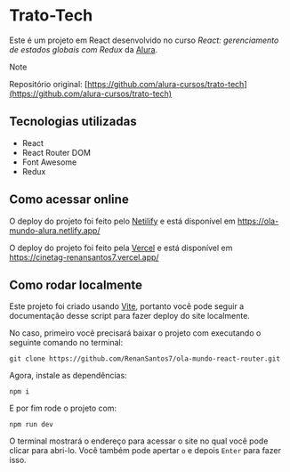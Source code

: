 <!-- ![Print do Banner](./public/assets/print-banner.png) -->

# Trato-Tech

Este é um projeto em React desenvolvido no curso *React: gerenciamento de estados globais com Redux* da [Alura](https://cursos.alura.com.br/).

> [!NOTE]
> Repositório original:
> [https://github.com/alura-cursos/trato-tech](https://github.com/alura-cursos/trato-tech)

## Tecnologias utilizadas

- React
- React Router DOM
- Font Awesome
- Redux
  
## Como acessar online

O deploy do projeto foi feito pelo [Netilify](https://www.netlify.com/) e está disponível em https://ola-mundo-alura.netlify.app/

O deploy do projeto foi feito pela [Vercel](https://vercel.com/) e está disponível em https://cinetag-renansantos7.vercel.app/

## Como rodar localmente

Este projeto foi criado usando [Vite](https://vite.dev), portanto você pode seguir a documentação desse script para fazer deploy do site localmente.

No caso, primeiro você precisará baixar o projeto com executando o seguinte comando no terminal:

```
git clone https://github.com/RenanSantos7/ola-mundo-react-router.git
```

Agora, instale as dependências:

```
npm i
```

E por fim rode o projeto com:

```
npm run dev
```

O terminal mostrará o endereço para acessar o site no qual você pode clicar para abri-lo. Você também pode apertar `o` e depois `Enter` para fazer isso.

<!-- ## Licensa

O projeto está disponível publicamente com a licença [MIT](./LICENSE) -->
